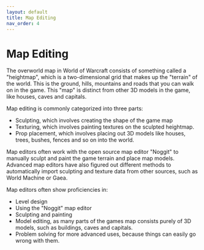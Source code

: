 ```yaml
---
layout: default
title: Map Editing
nav_order: 4
---
```


# Map Editing

The overworld map in World of Warcraft consists of something called a "heightmap", which is a two-dimensional grid that makes up the "terrain" of the world. This is the ground, hills, mountains and roads that you can walk on in the game. This "map" is distinct from other 3D models in the game, like houses, caves and capitals.

Map editing is commonly categorized into three parts:

- Sculpting, which involves creating the shape of the game map
- Texturing, which involves painting textures on the sculpted heightmap.
- Prop placement, which involves placing out 3D models like houses, trees, bushes, fences and so on into the world.

Map editors often work with the open source map editor "Noggit" to manually sculpt and paint the game terrain and place map models. Advanced map editors have also figured out different methods to automatically import sculpting and texture data from other sources, such as World Machine or Gaea.

Map editors often show proficiencies in:
- Level design
- Using the "Noggit" map editor
- Sculpting and painting
- Model editing, as many parts of the games map consists purely of 3D models, such as buildings, caves and capitals.
- Problem solving for more advanced uses, because things can easily go wrong with them.